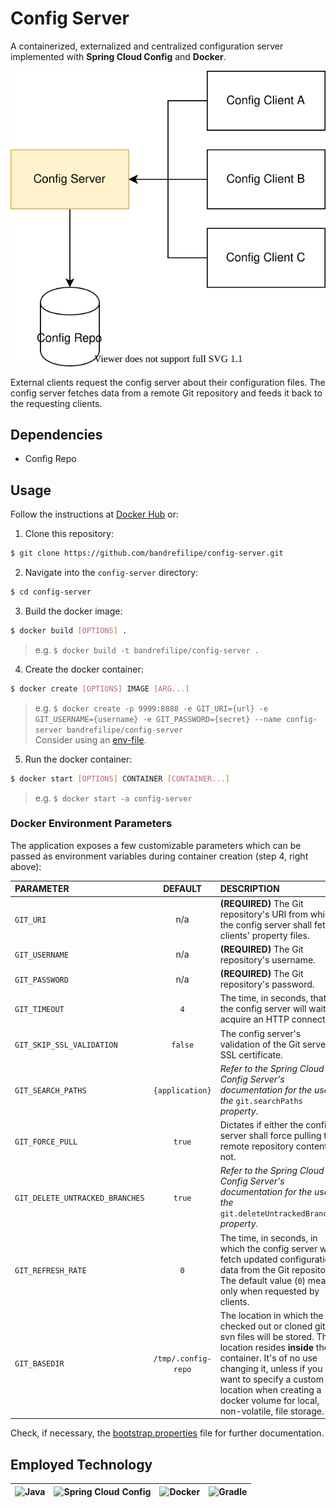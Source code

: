 # Config Server

A containerized, externalized and centralized configuration server implemented with **Spring Cloud Config** and **Docker**.

![Config server's high level diagram](./diagrams/high_level_diagram.svg)

External clients request the config server about their configuration files. The config server fetches data from a remote Git repository and feeds it back to the requesting clients.

## Dependencies

- Config Repo

## Usage

Follow the instructions at [Docker Hub](https://hub.docker.com/r/bandrefilipe/config-server) or:

1. Clone this repository:
```sh
$ git clone https://github.com/bandrefilipe/config-server.git
```

2. Navigate into the `config-server` directory:
```sh
$ cd config-server
```

3. Build the docker image:
```sh
$ docker build [OPTIONS] .
```
> e.g. `$ docker build -t bandrefilipe/config-server .`

4. Create the docker container:
```sh
$ docker create [OPTIONS] IMAGE [ARG...]
```
> e.g. `$ docker create -p 9999:8888 -e GIT_URI={url} -e GIT_USERNAME={username} -e GIT_PASSWORD={secret} --name config-server bandrefilipe/config-server`  
> Consider using an [env-file](https://docs.docker.com/engine/reference/commandline/run/#set-environment-variables--e---env---env-file).

5. Run the docker container:
```sh
$ docker start [OPTIONS] CONTAINER [CONTAINER...]
```
> e.g. `$ docker start -a config-server`

### Docker Environment Parameters

The application exposes a few customizable parameters which can be passed as environment variables during container creation (step 4, right above):

|PARAMETER|DEFAULT|DESCRIPTION|
|:---|:---:|:---|
|`GIT_URI`|n/a|**(REQUIRED)** The Git repository's URI from which the config server shall fetch clients' property files.|
|`GIT_USERNAME`|n/a|**(REQUIRED)** The Git repository's username.|
|`GIT_PASSWORD`|n/a|**(REQUIRED)** The Git repository's password.|
|`GIT_TIMEOUT`|`4`|The time, in seconds, that the config server will wait to acquire an HTTP connection.|
|`GIT_SKIP_SSL_VALIDATION`|`false`|The config server's validation of the Git server's SSL certificate.|
|`GIT_SEARCH_PATHS`|`{application}`|_Refer to the Spring Cloud Config Server's documentation for the use of the_ `git.searchPaths` _property_.|
|`GIT_FORCE_PULL`|`true`|Dictates if either the config server shall force pulling the remote repository content or not.|
|`GIT_DELETE_UNTRACKED_BRANCHES`|`true`|_Refer to the Spring Cloud Config Server's documentation for the use of the_ `git.deleteUntrackedBranches` _property_.|
|`GIT_REFRESH_RATE`|`0`|The time, in seconds, in which the config server will fetch updated configuration data from the Git repository. The default value (`0`) means: only when requested by clients.|
|`GIT_BASEDIR`|`/tmp/.config-repo`|The location in which the checked out or cloned git or svn files will be stored. This location resides **inside** the container. It's of no use changing it, unless if you want to specify a custom location when creating a docker volume for local, non-volatile, file storage.|

Check, if necessary, the [bootstrap.properties](./src/main/resources/bootstrap.properties) file for further documentation.

## Employed Technology

|<img alt="Java" src="https://www.vectorlogo.zone/logos/java/java-ar21.svg" width="100">|<img alt="Spring Cloud Config" src="https://www.vectorlogo.zone/logos/springio/springio-ar21.svg" width="100">|<img alt="Docker" src="https://www.vectorlogo.zone/logos/docker/docker-ar21.svg" width="100">|<img alt="Gradle" src="https://www.vectorlogo.zone/logos/gradle/gradle-ar21.svg" width="100">|
|:---:|:---:|:---:|:---:|
